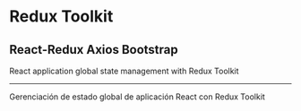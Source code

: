 # Redux Toolkit
## React-Redux Axios Bootstrap

React application global state management with Redux Toolkit
***
Gerenciación de estado global de aplicación React con Redux Toolkit

